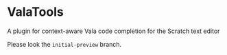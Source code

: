 # ValaTools
A plugin for context-aware Vala code completion for the Scratch text editor

Please look the `initial-preview` branch.
